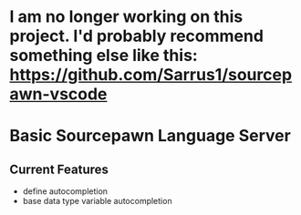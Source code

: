 # I am no longer working on this project. I'd probably recommend something else like this: https://github.com/Sarrus1/sourcepawn-vscode

# Basic Sourcepawn Language Server

## Current Features
* define autocompletion
* base data type variable autocompletion
